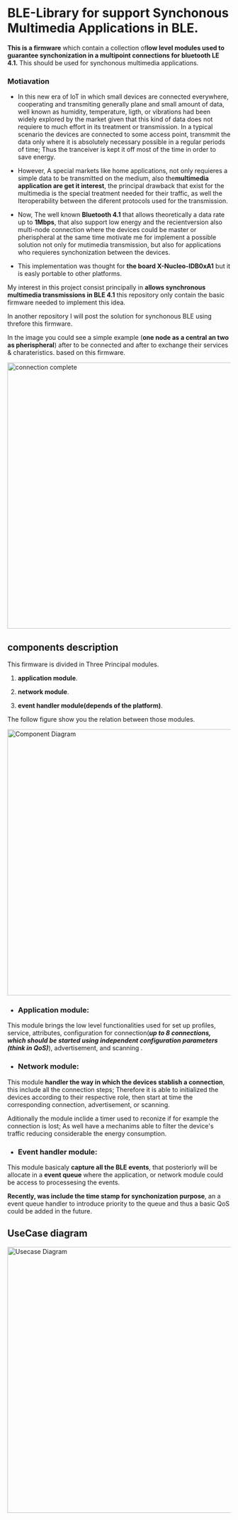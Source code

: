 # BLE-Library for support Synchonous Multimedia Applications in BLE.
**This  is a firmware**  which contain a collection of**low level modules used to guarantee synchonization  in a multipoint connections for bluetooth LE 4.1.** This should be used for synchonous multimedia applications.

### Motiavation 


- In this new era of IoT in which small devices are connected everywhere, cooperating and transmiting generally plane and small amount of data, well known as humidity, temperature, ligth, or vibrations had been widely explored by the market given that this kind of data does not requiere to much effort in its treatment or transmission. In a typical scenario the devices are connected to some access point, transmmit the data only where it is absolutely necessary possible in a regular periods of time; Thus the tranceiver is kept it off most of the time in order to save energy. 

- However, A special markets like home applications, not only requieres a simple data to be transmitted on the medium, also the**multimedia application are get it interest**, the principal drawback that exist for the multimedia is the special treatment needed for their traffic, as well the Iteroperability between the diferent protocols used for the transmission.

- Now, The well known **Bluetooth 4.1** that allows theoretically a data rate up to  **1Mbps**, that also support low energy and the recientversion also  multi-node connection where the devices could be master or pherispheral at the same time motivate me for implement a possible solution not only for mutimedia transmission, but also for applications who requieres synchonization between the devices.

- This implementation was thought for **the board X-Nucleo-IDB0xA1** but it is easly portable to other platforms.

My interest in this project consist principally in **allows synchronous multimedia transmissions in BLE 4.1** this repository only contain the basic firmware needed to implement this idea. 

In another repository I will post the solution for synchonous BLE using threfore this firmware. 


In the image you could see a simple example (**one node as a central an two as pherispheral**) after to be connected and after to exchange their services & charateristics. based on this firmware. 

<img src="https://github.com/Daparrag/Lib/blob/master/firmware/screenshots/connection_complete.gif" alt="connection complete" width="600px" />


## components description
This firmware is divided in Three Principal modules. 

1. **application module**.

2. **network module**.

3. **event handler module(depends of the platform)**. 

The follow figure show you the relation between those modules.  

<img src="https://github.com/Daparrag/Lib/blob/service_handler_branch/firmware/screenshots/Components_Structures.PNG" alt="Component Diagram" width="600px" />


- ### Application module:


This module brings the low level functionalities used for set up  profiles, service, attributes, configuration for connection(_**up to 8 connections, which should be started using independent configuration parameters (think in QoS)**_), advertisement, and scanning . 

- ### Network module:

This module **handler the way in which the devices stablish a connection**, this include all the connection steps; Therefore it is able to initialized the devices according to their respective role, then  start at time the corresponding connection, advertisement, or scanning. 

Aditionally the module  inclide a timer used to reconize if for example the connection is lost; As well have a mechanims able to filter the device's traffic reducing considerable the energy consumption. 

- ### Event handler module:

This module basicaly **capture all the BLE events**, that posteriorly will be allocate in a **event queue** where the application, or network module could be access to processesing the events.

**Recently, was include the time stamp for synchonization purpose**, an a event queue handler to introduce priority to the queue and thus a basic QoS could be added in the future.  


## UseCase diagram

<img src="https://github.com/Daparrag/Lib/blob/service_handler_branch/firmware/screenshots/UseCaseDiagram.PNG" alt="Usecase Diagram" width="600px" />

